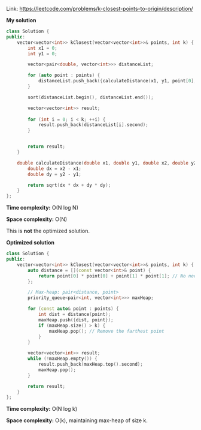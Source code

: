 Link: https://leetcode.com/problems/k-closest-points-to-origin/description/

**My solution**

```cpp
class Solution {
public:
    vector<vector<int>> kClosest(vector<vector<int>>& points, int k) {
        int x1 = 0;
        int y1 = 0;

        vector<pair<double, vector<int>>> distanceList;

        for (auto point : points) {
            distanceList.push_back({calculateDistance(x1, y1, point[0], point[1]), point});
        }

        sort(distanceList.begin(), distanceList.end());

        vector<vector<int>> result;
        
        for (int i = 0; i < k; ++i) {
            result.push_back(distanceList[i].second);
        }


        return result;
    }

    double calculateDistance(double x1, double y1, double x2, double y2) {
        double dx = x2 - x1;
        double dy = y2 - y1;

        return sqrt(dx * dx + dy * dy);
    }
};
```

**Time complexity:** O(N log N)

**Space complexity:** O(N)

This is **not** the optimized solution.

**Optimized solution**

```cpp
class Solution {
public:
    vector<vector<int>> kClosest(vector<vector<int>>& points, int k) {
        auto distance = [](const vector<int>& point) {
            return point[0] * point[0] + point[1] * point[1]; // No need for sqrt
        };

        // Max-heap: pair<distance, point>
        priority_queue<pair<int, vector<int>>> maxHeap;

        for (const auto& point : points) {
            int dist = distance(point);
            maxHeap.push({dist, point});
            if (maxHeap.size() > k) {
                maxHeap.pop(); // Remove the farthest point
            }
        }

        vector<vector<int>> result;
        while (!maxHeap.empty()) {
            result.push_back(maxHeap.top().second);
            maxHeap.pop();
        }

        return result;
    }
};
```

**Time complexity:** O(N log k)

**Space complexity:** O(k), maintaining max-heap of size k.